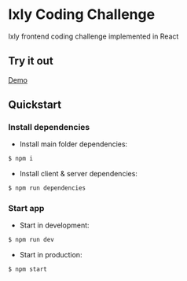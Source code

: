 # Ixly Coding Challenge

Ixly frontend coding challenge implemented in React

## Try it out

[Demo](http://83.212.107.194:3000)

## Quickstart

### Install dependencies

- Install main folder dependencies:

```bash
$ npm i
```

- Install client & server dependencies:

```bash
$ npm run dependencies
```

### Start app

- Start in development:

```bash
$ npm run dev
```

- Start in production:

```bash
$ npm start
```
